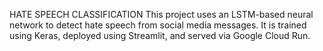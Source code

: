 HATE SPEECH CLASSIFICATION
This project uses an LSTM-based neural network to detect hate speech from social media messages. It is trained using Keras, deployed using Streamlit, and served via Google Cloud Run.
